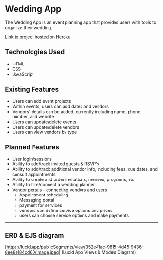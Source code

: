 # Wedding App

The Wedding App is an event planning app that provides users with tools to organize their wedding.

[Link to project hosted on Heroku]()

## Technologies Used

* HTML
* CSS
* JavaScript


## Existing Features

* Users can add event projects
* Within events, users can add dates and vendors
* Vendors' details can be added, currently including name, phone number, and website
* Users can update/delete events
* Users can update/delete vendors
* Users can view vendors by type


## Planned Features

* User login/sessions
* Ability to add/track invited guests & RSVP's
* Ability to add/track additional vendor info, including fees, due dates, and consult appointments
* Ability to create and order invitations, menues, programs, etc
* Ability to hire/connect a wedding planner
* Vendor portals - connecting vendors and users
    - Appointment scheduling
    - Messaging portal
    - payment for services
    - vendors can define service options and prices
    - users can choose service options and make payments

---

## ERD & EJS diagram
[https://lucid.app/publicSegments/view/352e41ac-9815-4d45-9436-8ee8e184cd60/image.jpeg] (Lucid App Views & Models Diagram)



